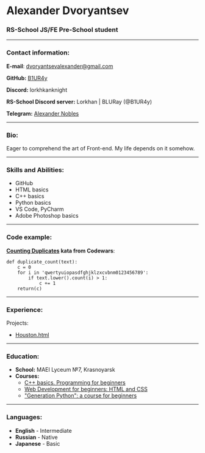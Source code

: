 # Alexander Dvoryantsev
### RS-School JS/FE Pre-School student
---
### Contact information:
**E-mail**: dvoryantsevalexander@gmail.com

**GitHub:** [B1UR4y](https://github.com/B1UR4y)

**Discord:** lorkhkanknight

**RS-School Discord server:** Lorkhan | BLURay (@B1UR4y)

**Telegram:** [Alexander Nobles](https://t.me/Alexander_Nobles)

---
### Bio:
Eager to comprehend the art of Front-end. My life depends on it somehow.

---
### Skills and Abilities:
* GitHub
* HTML basics
* C++ basics
* Python basics
* VS Code, PyCharm
* Adobe Photoshop basics

---
### Code example:
**[Counting Duplicates](https://www.codewars.com/kata/54bf1c2cd5b56cc47f0007a1) kata from Codewars**:
```
def duplicate_count(text):
    c = 0
    for i in 'qwertyuiopasdfghjklzxcvbnm0123456789':
        if text.lower().count(i) > 1:
            c += 1
    return(c)
```

---
### Experience:
Projects:
* [Houston.html](https://github.com/B1UR4y/Houston)

---
### Education:
* **School:** MAEI Lyceum №7, Krasnoyarsk
* **Courses:**
  + [C++ basics. Programming for beginners](https://www.youtube.com/playlist?list=PLQOaTSbfxUtCrKs0nicOg2npJQYSPGO9r)
  + [Web Development for beginners: HTML and CSS](https://stepik.org/course/38218/syllabus)
  + ["Generation Python": a course for beginners](https://stepik.org/course/58852/syllabus)

---
### Languages:
* **English** - Intermediate
* **Russian** - Native
* **Japanese** - Basic
